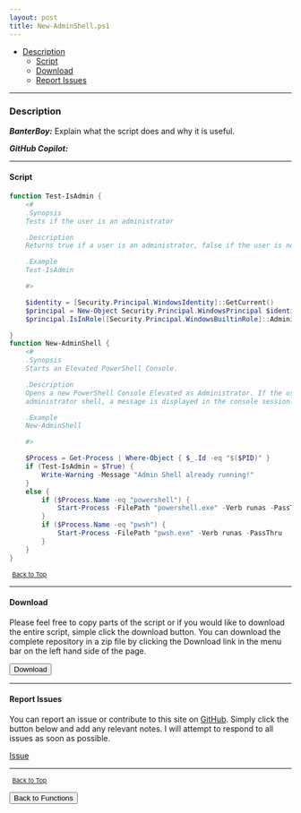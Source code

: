 ```yaml
---
layout: post
title: New-AdminShell.ps1
---
```


- [Description](#description)
  - [Script](#script)
  - [Download](#download)
  - [Report Issues](#report-issues)

---

### Description

**_BanterBoy:_** Explain what the script does and why it is useful.

**_GitHub Copilot:_**

---

#### Script

```powershell
function Test-IsAdmin {
	<#
	.Synopsis
	Tests if the user is an administrator

	.Description
	Returns true if a user is an administrator, false if the user is not an administrator

	.Example
	Test-IsAdmin

	#>

	$identity = [Security.Principal.WindowsIdentity]::GetCurrent()
	$principal = New-Object Security.Principal.WindowsPrincipal $identity
	$principal.IsInRole([Security.Principal.WindowsBuiltinRole]::Administrator)

}
function New-AdminShell {
	<#
	.Synopsis
	Starts an Elevated PowerShell Console.

	.Description
	Opens a new PowerShell Console Elevated as Administrator. If the user is already running an elevated
	administrator shell, a message is displayed in the console session.

	.Example
	New-AdminShell

	#>

	$Process = Get-Process | Where-Object { $_.Id -eq "$($PID)" }
	if (Test-IsAdmin = $True) {
		Write-Warning -Message "Admin Shell already running!"
	}
	else {
		if ($Process.Name -eq "powershell") {
			Start-Process -FilePath "powershell.exe" -Verb runas -PassThru
		}
		if ($Process.Name -eq "pwsh") {
			Start-Process -FilePath "pwsh.exe" -Verb runas -PassThru
		}
	}
}
```

<span style="font-size:11px;"><a href="#"><i class="fas fa-caret-up" aria-hidden="true" style="color: white; margin-right:5px;"></i>Back to Top</a></span>

---

#### Download

Please feel free to copy parts of the script or if you would like to download the entire script, simple click the download button. You can download the complete repository in a zip file by clicking the Download link in the menu bar on the left hand side of the page.

<button class="btn" type="submit" onclick="window.open('/PowerShell/functions/New-AdminShell.ps1')">
    <i class="fa fa-cloud-download-alt">
    </i>
        Download
</button>

---

#### Report Issues

You can report an issue or contribute to this site on <a href="https://github.com/BanterBoy/scripts-blog/issues">GitHub</a>. Simply click the button below and add any relevant notes. I will attempt to respond to all issues as soon as possible.

<!-- Place this tag where you want the button to render. -->

<a class="github-button" href="https://github.com/BanterBoy/scripts-blog/issues/new?title=New-AdminShell.ps1&body=There is a problem with this function. Please find details below." data-show-count="true" aria-label="Issue BanterBoy/scripts-blog on GitHub">Issue</a>

---

<span style="font-size:11px;"><a href="#"><i class="fas fa-caret-up" aria-hidden="true" style="color: white; margin-right:5px;"></i>Back to Top</a></span>

<a href="/menu/_pages/functions.html">
    <button class="btn">
        <i class='fas fa-reply'>
        </i>
            Back to Functions
    </button>
</a>

[1]: http://ecotrust-canada.github.io/markdown-toc
[2]: https://github.com/googlearchive/code-prettify
